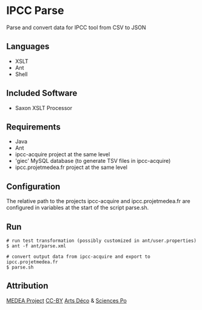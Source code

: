 # IPCC Parse
Parse and convert data for IPCC tool from CSV to JSON

## Languages

* XSLT
* Ant
* Shell

## Included Software

* Saxon XSLT Processor

## Requirements

* Java
* Ant
* ipcc-acquire project at the same level
* 'giec' MySQL database (to generate TSV files in ipcc-acquire)
* ipcc.projetmedea.fr project at the same level

## Configuration

The relative path to the projects ipcc-acquire and ipcc.projetmedea.fr
are configured in variables at the start of the script parse.sh.

## Run

    # run test transformation (possibly customized in ant/user.properties)
    $ ant -f ant/parse.xml

    # convert output data from ipcc-acquire and export to ipcc.projetmedea.fr
    $ parse.sh

## Attribution

[MEDEA Project][MEDEA]
[CC-BY][] [Arts Déco][Arts Deco] & [Sciences Po][Medialab]

[MEDEA]: http://www.projetmedea.fr/
[CC-BY]: https://creativecommons.org/licenses/by/4.0/
         "Creative Commons Attribution 4.0 International"
[Arts Deco]: http://www.ensad.fr/en
             "École Nationale Supérieure des Arts Décoratifs"
[Medialab]: http://www.medialab.sciences-po.fr/
               "Sciences Po Médialab"
